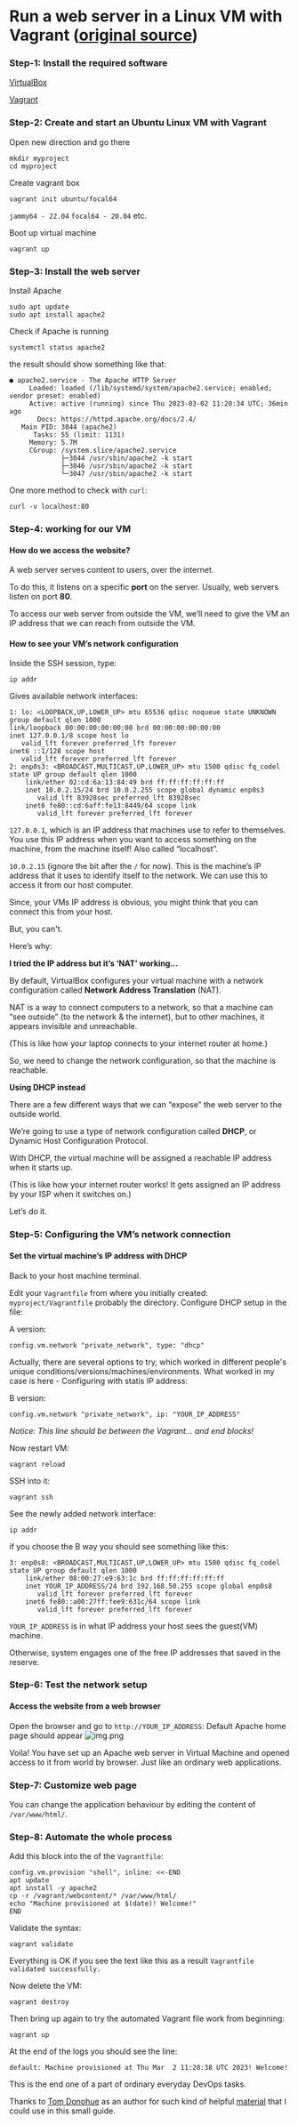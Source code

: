 # Run a web server in a Linux VM with Vagrant ([original source](https://www.tutorialworks.com/linux-vm-vagrant/))

### Step-1: Install the required software
[VirtualBox](https://www.virtualbox.org/)

[Vagrant](https://www.vagrantup.com/)

### Step-2: Create and start an Ubuntu Linux VM with Vagrant
Open new direction and go there

    mkdir myproject
    cd myproject


Create vagrant box

    vagrant init ubuntu/focal64

```jammy64 - 22.04``` ```focal64 - 20.04``` etc.

Boot up virtual machine

    vagrant up

### Step-3: Install the web server
Install Apache

    sudo apt update
    sudo apt install apache2


Check if Apache is running

    systemctl status apache2

the result should show something like that:

    ● apache2.service - The Apache HTTP Server
         Loaded: loaded (/lib/systemd/system/apache2.service; enabled; vendor preset: enabled)
         Active: active (running) since Thu 2023-03-02 11:20:34 UTC; 36min ago
           Docs: https://httpd.apache.org/docs/2.4/
       Main PID: 3044 (apache2)
          Tasks: 55 (limit: 1131)
         Memory: 5.7M
         CGroup: /system.slice/apache2.service
                 ├─3044 /usr/sbin/apache2 -k start
                 ├─3046 /usr/sbin/apache2 -k start
                 └─3047 /usr/sbin/apache2 -k start

One more method to check with ```curl```:
    
    curl -v localhost:80

### Step-4: working for our VM

#### How do we access the website?

A web server serves content to users, over the internet.

To do this, it listens on a specific **port** on the server. Usually, web servers listen on port **80**.

To access our web server from outside the VM, we’ll need to give the VM an IP address that we can reach from outside the VM.

#### How to see your VM’s network configuration

Inside the SSH session, type:

    ip addr

Gives available network interfaces:

    1: lo: <LOOPBACK,UP,LOWER_UP> mtu 65536 qdisc noqueue state UNKNOWN group default qlen 1000
    link/loopback 00:00:00:00:00:00 brd 00:00:00:00:00:00
    inet 127.0.0.1/8 scope host lo
       valid_lft forever preferred_lft forever
    inet6 ::1/128 scope host 
       valid_lft forever preferred_lft forever
    2: enp0s3: <BROADCAST,MULTICAST,UP,LOWER_UP> mtu 1500 qdisc fq_codel state UP group default qlen 1000
        link/ether 02:cd:6a:13:84:49 brd ff:ff:ff:ff:ff:ff
        inet 10.0.2.15/24 brd 10.0.2.255 scope global dynamic enp0s3
           valid_lft 83928sec preferred_lft 83928sec
        inet6 fe80::cd:6aff:fe13:8449/64 scope link 
           valid_lft forever preferred_lft forever

```127.0.0.1```, which is an IP address that machines use to refer to themselves. You use this IP address when you want to access something on the machine, from the machine itself! Also called “localhost”.

```10.0.2.15``` (ignore the bit after the ```/``` for now). This is the machine’s IP address that it uses to identify itself to the network. We can use this to access it from our host computer.

Since, your VMs IP address is obvious, you might think that you can connect this from your host.

But, you can't.

Here’s why:

**I tried the IP address but it’s ‘NAT’ working…**

By default, VirtualBox configures your virtual machine with a network configuration called **Network Address Translation** (NAT).

NAT is a way to connect computers to a network, so that a machine can “see outside” (to the network & the internet), but to other machines, it appears invisible and unreachable.

(This is like how your laptop connects to your internet router at home.)

So, we need to change the network configuration, so that the machine is reachable.

**Using DHCP instead**

There are a few different ways that we can “expose” the web server to the outside world.

We’re going to use a type of network configuration called **DHCP**, or Dynamic Host Configuration Protocol.

With DHCP, the virtual machine will be assigned a reachable IP address when it starts up.

(This is like how your internet router works! It gets assigned an IP address by your ISP when it switches on.)

Let’s do it.


### Step-5: Configuring the VM’s network connection

#### Set the virtual machine’s IP address with DHCP

Back to your host machine terminal.

Edit your ```Vagrantfile``` from where you initially created: ```myproject/Vagrantfile``` probably the directory.
Configure DHCP setup in the file:

A version:

    config.vm.network "private_network", type: "dhcp"

Actually, there are several options to try, which worked in different people's unique conditions/versions/machines/environments.
What worked in my case is here - Configuring with statis IP address:

B version:

    config.vm.network "private_network", ip: "YOUR_IP_ADDRESS"

_Notice: This line should be between the Vagrant... and end blocks!_

Now restart VM:

    vagrant reload

SSH into it:

    vagrant ssh

See the newly added network interface:

    ip addr

if you choose the B way you should see something like this:
    
    3: enp0s8: <BROADCAST,MULTICAST,UP,LOWER_UP> mtu 1500 qdisc fq_codel state UP group default qlen 1000
        link/ether 08:00:27:e9:63:1c brd ff:ff:ff:ff:ff:ff
        inet YOUR_IP_ADDRESS/24 brd 192.168.50.255 scope global enp0s8
           valid_lft forever preferred_lft forever
        inet6 fe80::a00:27ff:fee9:631c/64 scope link 
           valid_lft forever preferred_lft forever

```YOUR_IP_ADDRESS``` is in what IP address your host sees the guest(VM) machine.

Otherwise, system engages one of the free IP addresses that saved in the reserve.


### Step-6: Test the network setup

#### Access the website from a web browser

Open the browser and go to ```http://YOUR_IP_ADDRESS```:
Default Apache home page should appear
![img.png](img.png)

Voila! You have set up an Apache web server in Virtual Machine and opened access to it from world by browser. Just like an ordinary web applications.


### Step-7: Customize web page

You can change the application behaviour by editing the content of ```/var/www/html/```.


### Step-8: Automate the whole process

Add this block into the of the ```Vagrantfile```:
    
    config.vm.provision "shell", inline: <<-END
    apt update
    apt install -y apache2
    cp -r /vagrant/webcontent/* /var/www/html/
    echo "Machine provisioned at $(date)! Welcome!"
    END

Validate the syntax:

    vagrant validate

Everything is OK if you see the text like this as a result ```Vagrantfile validated successfully.```

Now delete the VM:

    vagrant destroy

Then bring up again to try the automated Vagrant file work from beginning:

    vagrant up

At the end of the logs you should see the line:

```default: Machine provisioned at Thu Mar  2 11:20:38 UTC 2023! Welcome!```

This is the end one of a part of ordinary everyday DevOps tasks.

Thanks to [Tom Donohue](https://uk.linkedin.com/in/tomint) as an author for such kind of helpful [material](https://www.tutorialworks.com/linux-vm-vagrant/) that I could use in this small guide.